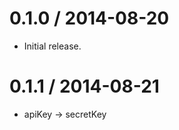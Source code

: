 
0.1.0 / 2014-08-20
==================

 * Initial release.

0.1.1 / 2014-08-21
==================

 * apiKey -> secretKey
